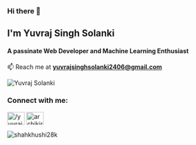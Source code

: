 ### Hi there 👋
## I'm Yuvraj Singh Solanki
#### A passinate Web Developer and Machine Learning Enthusiast

📫 Reach me at **yuvrajsinghsolanki2406@gmail.com**

<p align="left"> <img src="https://komarev.com/ghpvc/?username=yuvraj-solanki-2406&label=Profile%20views&color=0e75b6&style=flat" alt="Yuvraj Solanki" /> </p>

<h3 align="left">Connect with me:</h3>
<p align="left">
<a href="https://www.linkedin.com/in/yuvraj-solanki-6914701b4/" target="blank"><img align="center" src="https://raw.githubusercontent.com/rahuldkjain/github-profile-readme-generator/master/src/images/icons/Social/linked-in-alt.svg" alt="/yuvraj-solanki-6914701b4/)" height="30" width="40" /></a>
<a href="https://www.hackerrank.com/profile/yuvrajsinghsola1" target="blank"><img align="center" src="https://raw.githubusercontent.com/rahuldkjain/github-profile-readme-generator/master/src/images/icons/Social/hackerrank.svg" alt="archikirar" height="30" width="40" /></a>

<p><img align="center" src="https://github-readme-stats.vercel.app/api/top-langs?username=yuvraj-solanki-2406k&show_icons=true&locale=en&layout=compact" alt="shahkhushi28k" /></p>

<!--
**yuvraj-solanki-2406/yuvraj-solanki-2406** is a ✨ _special_ ✨ repository because its `README.md` (this file) appears on your GitHub profile.

Here are some ideas to get you started:

- 🔭 I’m currently working on ...
- 🌱 I’m currently learning ...
- 👯 I’m looking to collaborate on ...
- 🤔 I’m looking for help with ...
- 💬 Ask me about ...
- 📫 How to reach me: ...
- 😄 Pronouns: ...
- ⚡ Fun fact: ...
-->
